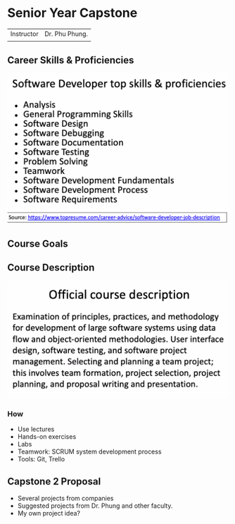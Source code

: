 # Senior Year Capstone

|  |  |
| :--- | :--- |
| Instructor | Dr. Phu Phung. |
|  |  |

## Career Skills & Proficiencies

![](../../.gitbook/assets/image%20%28139%29.png)

## Course Goals



## Course Description

![](../../.gitbook/assets/image%20%28138%29.png)

### How

* Use lectures
* Hands-on exercises
* Labs
* Teamwork: SCRUM system development process
* Tools: Git, Trello

## Capstone 2 Proposal

* Several projects from companies
* Suggested projects from Dr. Phung and other faculty.
* My own project idea?

